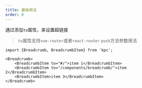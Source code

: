 ```yaml
---
title: 基础用法
order: 0
---
```


通过添加`to`属性，来设置超链接

> `to`属性支持`vue-router`或者`react-router` `push`方法参数用法

```vdt
import {Breadcrumb, BreadcrumbItem} from 'kpc';

<Breadcrumb>
    <BreadcrumbItem to="#/">item 1</BreadcrumbItem>
    <BreadcrumbItem to="/components/breadcrumb/">item 2</BreadcrumbItem>
    <BreadcrumbItem>item 3</BreadcrumbItem>
</Breadcrumb>
```
